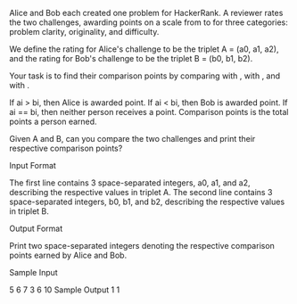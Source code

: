 Alice and Bob each created one problem for HackerRank. A reviewer rates the two challenges, awarding points on a scale from  to  for three categories: problem clarity, originality, and difficulty.

We define the rating for Alice's challenge to be the triplet A = (a0, a1, a2), and the rating for Bob's challenge to be the triplet B = (b0, b1, b2).

Your task is to find their comparison points by comparing  with ,  with , and  with .

If ai > bi, then Alice is awarded  point.
If ai < bi, then Bob is awarded  point.
If ai == bi, then neither person receives a point.
Comparison points is the total points a person earned.

Given A and B, can you compare the two challenges and print their respective comparison points?

Input Format

The first line contains 3 space-separated integers, a0, a1, and a2, describing the respective values in triplet A. 
The second line contains 3 space-separated integers, b0, b1, and b2, describing the respective values in triplet B.


Output Format

Print two space-separated integers denoting the respective comparison points earned by Alice and Bob.

Sample Input

5 6 7
3 6 10
Sample Output
1 1 
